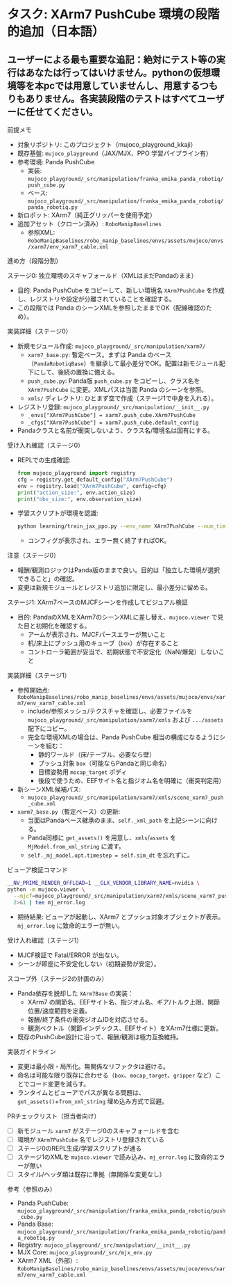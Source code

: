 # タスク: XArm7 PushCube 環境の段階的追加（日本語）


## ユーザーによる最も重要な追記：絶対にテスト等の実行はあなたは行ってはいけません。pythonの仮想環境等を本pcでは用意していませんし、用意するつもりもありません。各実装段階のテストはすべてユーザーに任せてください。


前提メモ
- 対象リポジトリ: このプロジェクト（mujoco_playground_kkaji）
- 既存基盤: `mujoco_playground`（JAX/MJX、PPO 学習パイプライン有）
- 参考環境: Panda PushCube
  - 実装: `mujoco_playground/_src/manipulation/franka_emika_panda_robotiq/push_cube.py`
  - ベース: `mujoco_playground/_src/manipulation/franka_emika_panda_robotiq/panda_robotiq.py`
- 新ロボット: XArm7（純正グリッパーを使用予定）
- 追加アセット（クローン済み）: `RoboManipBaselines`
  - 参照XML: `RoboManipBaselines/robo_manip_baselines/envs/assets/mujoco/envs/xarm7/env_xarm7_cable.xml`

進め方（段階分割）

ステージ0: 独立環境のスキャフォールド（XMLはまだPandaのまま）
- 目的: Panda PushCube をコピーして、新しい環境名 `XArm7PushCube` を作成し、レジストリや設定が分離されていることを確認する。
- この段階では Panda のシーンXMLを参照したままでOK（配線確認のため）。

実装詳細（ステージ0）
- 新規モジュール作成: `mujoco_playground/_src/manipulation/xarm7/`
  - `xarm7_base.py`: 暫定ベース。まずは Panda のベース（`PandaRobotiqBase`）を継承して最小差分でOK。配置は新モジュール配下にして、後続の置換に備える。
  - `push_cube.py`: Panda版 `push_cube.py` をコピーし、クラス名を `XArm7PushCube` に変更。XMLパスは当面 Panda のシーンを参照。
  - `xmls/` ディレクトリ: ひとまず空で作成（ステージ1で中身を入れる）。
- レジストリ登録: `mujoco_playground/_src/manipulation/__init__.py`
  - `_envs["XArm7PushCube"] = xarm7.push_cube.XArm7PushCube`
  - `_cfgs["XArm7PushCube"] = xarm7.push_cube.default_config`
- Pandaクラスと名前が衝突しないよう、クラス名/環境名は固有にする。

受け入れ確認（ステージ0）
- REPLでの生成確認:
  ```py
  from mujoco_playground import registry
  cfg = registry.get_default_config("XArm7PushCube")
  env = registry.load("XArm7PushCube", config=cfg)
  print("action_size:", env.action_size)
  print("obs_size:", env.observation_size)
  ```
- 学習スクリプトが環境を認識:
  ```bash
  python learning/train_jax_ppo.py --env_name XArm7PushCube --num_timesteps 0 --run_evals False
  ```
  - コンフィグが表示され、エラー無く終了すればOK。

注意（ステージ0）
- 報酬/観測ロジックはPanda版のままで良い。目的は「独立した環境が選択できること」の確認。
- 変更は新規モジュールとレジストリ追加に限定し、最小差分に留める。

ステージ1: XArm7ベースのMJCFシーンを作成してビジュアル検証
- 目的: PandaのXMLをXArm7のシーンXMLに差し替え、`mujoco.viewer` で見た目と初期化を確認する。
  - アームが表示され、MJCFパースエラーが無いこと
  - 机/床上にプッシュ用のキューブ（`box`）が存在すること
  - コントローラ範囲が妥当で、初期状態で不安定化（NaN/爆発）しないこと

実装詳細（ステージ1）
- 参照開始点: `RoboManipBaselines/robo_manip_baselines/envs/assets/mujoco/envs/xarm7/env_xarm7_cable.xml`
  - include/参照メッシュ/テクスチャを確認し、必要ファイルを `mujoco_playground/_src/manipulation/xarm7/xmls` および `.../assets` 配下にコピー。
  - 完全な環境XMLの場合は、Panda PushCube 相当の構成になるようにシーンを組む：
    - 静的ワールド（床/テーブル、必要なら壁）
    - プッシュ対象 `box`（可能ならPandaと同じ命名）
    - 目標姿勢用 `mocap_target` ボディ
    - 後段で使うため、EEFサイト名と指ジオム名を明確に（衝突判定用）
- 新シーンXML候補パス:
  - `mujoco_playground/_src/manipulation/xarm7/xmls/scene_xarm7_push_cube.xml`
- `xarm7_base.py`（暫定ベース）の更新:
  - 当面はPandaベース継承のまま、`self._xml_path` を上記シーンに向ける。
  - Panda同様に `get_assets()` を用意し、`xmls`/`assets` を `MjModel.from_xml_string` に渡す。
  - `self._mj_model.opt.timestep = self.sim_dt` を忘れずに。

ビューア検証コマンド
```bash
__NV_PRIME_RENDER_OFFLOAD=1 __GLX_VENDOR_LIBRARY_NAME=nvidia \
python -m mujoco.viewer \
  --mjcf=mujoco_playground/_src/manipulation/xarm7/xmls/scene_xarm7_push_cube.xml \
  2>&1 | tee mj_error.log
```
- 期待結果: ビューアが起動し、XArm7 とプッシュ対象オブジェクトが表示。`mj_error.log` に致命的エラーが無い。

受け入れ確認（ステージ1）
- MJCF検証で Fatal/ERROR が出ない。
- シーンが即座に不安定化しない（初期姿勢が安定）。

スコープ外（ステージ2の計画のみ）
- Panda依存を脱却した `XArm7Base` の実装：
  - XArm7 の関節名、EEFサイト名、指ジオム名、ギア/トルク上限、関節位置/速度範囲を定義。
  - 報酬/終了条件の衝突ジオムIDを対応させる。
  - 観測ベクトル（関節インデックス、EEFサイト）をXArm7仕様に更新。
- 既存のPushCube設計に沿って、報酬/観測は極力互換維持。

実装ガイドライン
- 変更は最小限・局所化。無関係なリファクタは避ける。
- 命名は可能な限り既存に合わせる（`box`、`mocap_target`、`gripper` など）ことでコード変更を減らす。
- ランタイムとビューアでパスが異なる問題は、`get_assets()`+`from_xml_string` 埋め込み方式で回避。

PRチェックリスト（担当者向け）
- [ ] 新モジュール `xarm7` がステージ0のスキャフォールドを含む
- [ ] 環境が `XArm7PushCube` 名でレジストリ登録されている
- [ ] ステージ0のREPL生成/学習スクリプトが通る
- [ ] ステージ1のXMLを `mujoco.viewer` で読み込み、`mj_error.log` に致命的エラーが無い
- [ ] スタイル/ヘッダ類は既存に準拠（無関係な変更なし）

参考（参照のみ）
- Panda PushCube: `mujoco_playground/_src/manipulation/franka_emika_panda_robotiq/push_cube.py`
- Panda Base: `mujoco_playground/_src/manipulation/franka_emika_panda_robotiq/panda_robotiq.py`
- Registry: `mujoco_playground/_src/manipulation/__init__.py`
- MJX Core: `mujoco_playground/_src/mjx_env.py`
- XArm7 XML（外部）: `RoboManipBaselines/robo_manip_baselines/envs/assets/mujoco/envs/xarm7/env_xarm7_cable.xml`
